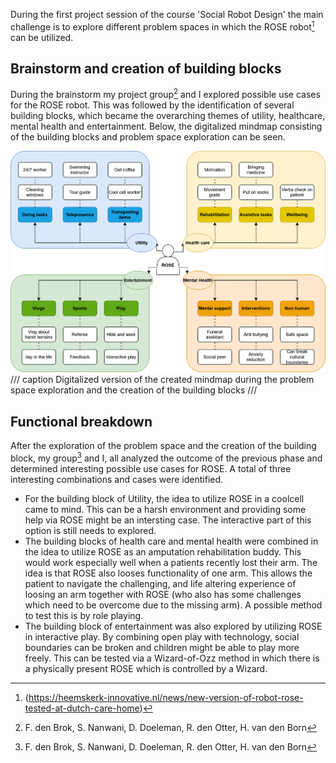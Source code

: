 During the first project session of the course 'Social Robot Design' the main challenge is to explore different problem spaces in which the ROSE robot[^1] can be utilized. 

[^1]: (https://heemskerk-innovative.nl/news/new-version-of-robot-rose-tested-at-dutch-care-home)

## Brainstorm and creation of building blocks
During the brainstorm my project group[^2] and I explored possible use cases for the ROSE robot. This was followed by the identification of several building blocks, which became the overarching themes of utility, healthcare, mental health and entertainment. Below, the digitalized mindmap consisting of the building blocks and problem space exploration can be seen.

[^2]: F. den Brok, S. Nanwani, D. Doeleman, R. den Otter, H. van den Born

![Problem space exploration](images/Rose_brainstorm.drawio.png)
/// caption
Digitalized version of the created mindmap during the problem space exploration and the creation of the building blocks
///

## Functional breakdown

After the exploration of the problem space and the creation of the building block, my group[^2] and I, all analyzed the outcome of the previous phase and determined interesting possible use cases for ROSE. A total of three interesting combinations and cases were identified. 
- For the building block of Utility, the idea to utilize ROSE in a coolcell came to mind. This can be a harsh environment and providing some help via ROSE might be an intersting case. The interactive part of this option is still needs to explored.
- The building blocks of health care and mental health were combined in the idea to utilize ROSE as an amputation rehabilitation buddy. This would work especially well when a patients recently lost their arm. The idea is that ROSE also looses functionality of one arm. This allows the patient to navigate the challenging, and life altering experience of loosing an arm together with ROSE (who also has some challenges which need to be overcome due to the missing arm). A possible method to test this is by role playing.  
- The building block of entertainment was also explored by utilizing ROSE in interactive play. By combining open play with technology, social boundaries can be broken and children might be able to play more freely. This can be tested via a Wizard-of-Ozz method in which there is a physically present ROSE which is controlled by a Wizard.

